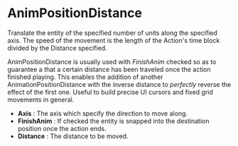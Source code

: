 # AnimPositionDistance

Translate the entity of the specified number of units along the
specified axis. The speed of the movement is the length of the Action's
time block divided by the Distance specified.

AnimPositionDistance is usually used with *FinishAnim* checked so as to
guarantee a that a certain distance has been traveled once the action
finished playing. This enables the addition of another
AnimationPositionDistance with the inverse distance to *perfectly*
reverse the effect of the first one. Useful to build precise UI cursors
and fixed grid movements in general.

-   **Axis** : The axis which specify the direction to move along.
-   **FinishAnim** : If checked the entity is snapped into the
    destination position once the action ends.
-   **Distance** : The distance to be moved.
